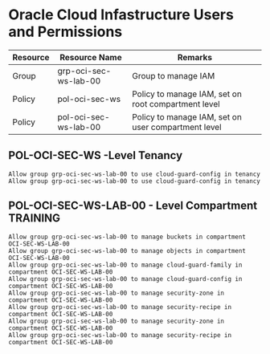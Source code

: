 # Oracle Cloud Infastructure Users and Permissions
| Resource         | Resource Name            | Remarks                                                                |
|------------------|--------------------------| -----------------------------------------------------------------------|
| Group            | grp-oci-sec-ws-lab-00    | Group to manage IAM                                                    |
| Policy           | pol-oci-sec-ws           | Policy to manage IAM, set on root compartment level                    |
| Policy           | pol-oci-sec-ws-lab-00    | Policy to manage IAM, set on user compartment level                    |

## POL-OCI-SEC-WS -Level Tenancy
```
Allow group grp-oci-sec-ws-lab-00 to use cloud-guard-config in tenancy
Allow group grp-oci-sec-ws-lab-00 to use cloud-guard-config in tenancy
```

## POL-OCI-SEC-WS-LAB-00 - Level Compartment TRAINING
```
Allow group grp-oci-sec-ws-lab-00 to manage buckets in compartment OCI-SEC-WS-LAB-00
Allow group grp-oci-sec-ws-lab-00 to manage objects in compartment OCI-SEC-WS-LAB-00
Allow group grp-oci-sec-ws-lab-00 to manage cloud-guard-family in compartment OCI-SEC-WS-LAB-00
Allow group grp-oci-sec-ws-lab-00 to manage cloud-guard-config in compartment OCI-SEC-WS-LAB-00
Allow group grp-oci-sec-ws-lab-00 to manage security-zone in compartment OCI-SEC-WS-LAB-00
Allow group grp-oci-sec-ws-lab-00 to manage security-recipe in compartment OCI-SEC-WS-LAB-00
Allow group grp-oci-sec-ws-lab-00 to manage security-zone in compartment OCI-SEC-WS-LAB-00
Allow group grp-oci-sec-ws-lab-00 to manage security-recipe in compartment OCI-SEC-WS-LAB-00
```